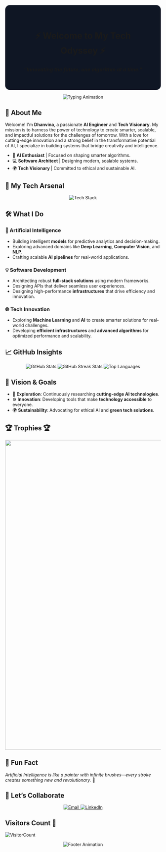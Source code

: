 <div align="center" style="background-color: #0f1624; padding: 40px; border-radius: 15px;">
  
# **⚡ Welcome to My Tech Odyssey ⚡**
### _"Innovating the future, one algorithm at a time."_
  
</div>


<p align="center">
  <img src="https://readme-typing-svg.herokuapp.com?font=Roboto+Mono&size=28&duration=3000&pause=1000&color=F7DF1E&background=0F1624&center=true&vCenter=true&width=900&height=50&lines=Artificial+Intelligence+Engineer;Tech+Innovator+%7C+Problem+Solver;Exploring+the+Future+of+AI+and+Beyond" alt="Typing Animation">
</p>



## 🌟 **About Me**

Welcome! I'm **Dhanvina**, a passionate **AI Engineer** and **Tech Visionary**. My mission is to harness the power of technology to create smarter, scalable, and impactful solutions for the challenges of tomorrow. With a love for cutting-edge innovation and a strong belief in the transformative potential of AI, I specialize in building systems that bridge creativity and intelligence.

- 🧠 **AI Enthusiast** | Focused on shaping smarter algorithms.  
- 💻 **Software Architect** | Designing modern, scalable systems.  
- 🌍 **Tech Visionary** | Committed to ethical and sustainable AI.


## 🚀 **My Tech Arsenal**

<div align="center">
  <img src="https://skillicons.dev/icons?i=python,tensorflow,pytorch,react,docker,flask,aws,git,django,flutter,html,css&theme=light" alt="Tech Stack">
</div>


## 🛠️ **What I Do**

### **🚨 Artificial Intelligence**
- Building intelligent **models** for predictive analytics and decision-making.  
- Exploring advanced domains like **Deep Learning**, **Computer Vision**, and **NLP**.  
- Crafting scalable **AI pipelines** for real-world applications.  

### **💡 Software Development**
- Architecting robust **full-stack solutions** using modern frameworks.  
- Designing APIs that deliver seamless user experiences.
- Designing high-performance **infrastructures** that drive efficiency and innovation.  

### **🌐 Tech Innovation**
- Exploring **Machine Learning** and **AI** to create smarter solutions for real-world challenges.
- Developing **efficient infrastructures** and **advanced algorithms** for optimized performance and scalability.  




## 📈 **GitHub Insights**

<div align="center">
  <img src="https://github-readme-stats.vercel.app/api?username=dhanvina&show_icons=true&theme=radical&count_private=true" alt="GitHub Stats" />
  <img src="https://github-readme-streak-stats.herokuapp.com/?user=dhanvina&theme=radical" alt="GitHub Streak Stats">
  <img src="https://github-readme-stats.vercel.app/api/top-langs/?username=dhanvina&layout=compact&theme=radical" alt="Top Languages">
</div>



## 🌌 **Vision & Goals**

- 🔭 **Exploration**: Continuously researching **cutting-edge AI technologies**.  
- ⚙️ **Innovation**: Developing tools that make **technology accessible** to everyone.  
- 🌍 **Sustainability**: Advocating for ethical AI and **green tech solutions**.



## 🏆 Trophies 🏆

<p align="left">
<img width=1000 src="https://github-profile-trophy.vercel.app/?username=dhanvina&column=7&theme=gruvbox&no-frame=true"/>
</p>



## 🌟 **Fun Fact**

_Artificial Intelligence is like a painter with infinite brushes—every stroke creates something new and revolutionary._ 🎨


## 💬 **Let’s Collaborate**
<div align="center">
  <a href="mailto:ndhanvina07@gmail.com">
    <img src="https://img.shields.io/badge/Email-Contact-D14836?style=for-the-badge&logo=gmail&logoColor=white" alt="Email">
  </a>
  <a href="https://www.linkedin.com/in/ndhanvina/">
    <img src="https://img.shields.io/badge/LinkedIn-Connect-0077B5?style=for-the-badge&logo=linkedin&logoColor=white" alt="LinkedIn">
  </a>
</div>


## Visitors Count 👀
![VisitorCount](https://profile-counter.glitch.me/{dhanvina}/count.svg)

<div align="center">
  <img src="https://readme-typing-svg.herokuapp.com?font=Roboto+Mono&size=20&duration=3000&pause=1000&color=FFFFFF&center=true&vCenter=true&width=700&height=30&lines=🚀+Let's+Build+the+Future+Together!+🌌" alt="Footer Animation">
</div> 
